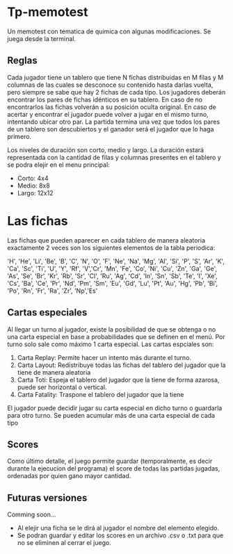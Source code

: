 # Tp-memotest
Un memotest con tematica de quimica con algunas modificaciones.
Se juega desde la terminal.

## Reglas
Cada jugador tiene un tablero que tiene N fichas distribuidas en M filas y M columnas de las cuales se desconoce su contenido hasta darlas vuelta, pero siempre se sabe que hay 2 fichas de cada tipo. Los jugadores deberán encontrar los pares de fichas idénticos en su tablero. En caso de no encontrarlos las fichas volverán a su posición oculta original. En caso de acertar y encontrar el jugador puede volver a jugar en el mismo turno, intentando ubicar otro par. La partida termina una vez que todos los pares de un tablero son descubiertos y el ganador será el jugador que lo haga primero. 

Los niveles de duración son corto, medio y largo. La duración estará representada con la cantidad de filas y columnas presentes en el tablero y se podra elejir en el menu principal:
* Corto: 4x4 
* Medio: 8x8 
* Largo: 12x12

# Las fichas
Las fichas que pueden aparecer en cada tablero de manera aleatoria exactamente 2 veces son los siguientes elementos de la tabla periodica:

'H', 'He', 'Li', 'Be', 'B', 'C', 'N', 'O', 'F', 'Ne', 'Na', 'Mg', 'Al', 'Si', 'P', 'S', 'Ar', 'K', 'Ca', 'Sc', 'Ti', 'U', 'Y', 'Rf', 'V','Cr', 'Mn', 'Fe', 'Co', 'Ni', 'Cu', 'Zn', 'Ga', 'Ge', 'As', 'Se', 'Br', 'Kr', 'Rb', 'Sr', 'Cl', 'Ru', 'Ag', 'Cd', 'In', 'Sn', 'Sb', 'Te',  'I', 'Xe', 'Cs', 'Ba', 'Ce', 'Pr', 'Nd', 'Pm', 'Sm', 'Eu', 'Gd', 'Lu', 'Pt', 'Au', 'Hg', 'Pb', 'Bi', 'Po', 'Rn', 'Fr', 'Ra', 'Zr', 'Np','Es'

## Cartas especiales
Al llegar un turno al jugador, existe la posibilidad de que se obtenga o no una carta especial en base a probabilidades que se definen en el menú. Por turno solo sale como máximo 1 carta especial. Las cartas espciales son:

1. Carta Replay: Permite hacer un intento más durante el turno. 
2. Carta Layout: Redistribuye todas las fichas del tablero del jugador que la tiene de 
manera aleatoria 
3. Carta Toti: Espeja el tablero del jugador que la tiene de forma azarosa, puede ser 
horizontal o vertical. 
4. Carta Fatality: Traspone el tablero del jugador que la tiene

El jugador puede decidir jugar su carta especial en dicho turno o guardarla para otro turno. Se pueden acumular más de una carta especial de cada tipo

## Scores
Como último detalle, el juego permite guardar (temporalmente, es decir durante la ejecucion del programa) el score de todas las partidas jugadas, ordenadas por quien gano mayor cantidad.

## Futuras versiones
Comming soon...
* Al elejir una ficha se le dirá al jugador el nombre del elemento elegido.
* Se podran guardar y editar los scores en un archivo .csv o .txt para que no se eliminen al cerrar el juego.
